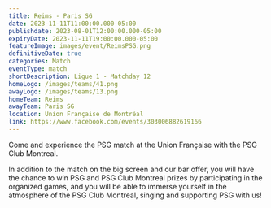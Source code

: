 ```yaml
---
title: Reims - Paris SG
date: 2023-11-11T11:00:00.000-05:00
publishdate: 2023-08-01T12:00:00.000-05:00
expiryDate: 2023-11-11T19:00:00.000-05:00
featureImage: images/event/ReimsPSG.png
definitiveDate: true
categories: Match
eventType: match
shortDescription: Ligue 1 - Matchday 12
homeLogo: /images/teams/41.png
awayLogo: /images/teams/13.png
homeTeam: Reims
awayTeam: Paris SG
location: Union Française de Montréal
link: https://www.facebook.com/events/303006882619166
---
```


Come and experience the PSG match at the Union Française with the PSG Club Montreal.

In addition to the match on the big screen and our bar offer, you will have the chance to win PSG and PSG Club Montreal prizes by participating in the organized games, and you will be able to immerse yourself in the atmosphere of the PSG Club Montreal, singing and supporting PSG with us!
